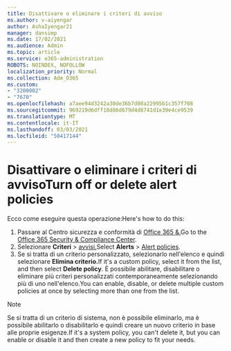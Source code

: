 ```yaml
---
title: Disattivare o eliminare i criteri di avviso
ms.author: v-aiyengar
author: AshaIyengar21
manager: dansimp
ms.date: 17/02/2021
ms.audience: Admin
ms.topic: article
ms.service: o365-administration
ROBOTS: NOINDEX, NOFOLLOW
localization_priority: Normal
ms.collection: Adm_O365
ms.custom:
- "3200002"
- "7670"
ms.openlocfilehash: a7aee94d3242a30de36b7d08a22995b1c357f708
ms.sourcegitcommit: 969219d6dff18d86d679d4d8741d1e39e4ce9539
ms.translationtype: MT
ms.contentlocale: it-IT
ms.lasthandoff: 03/03/2021
ms.locfileid: "50417144"
---
```

# <a name="turn-off-or-delete-alert-policies"></a><span data-ttu-id="c22bc-102">Disattivare o eliminare i criteri di avviso</span><span class="sxs-lookup"><span data-stu-id="c22bc-102">Turn off or delete alert policies</span></span>

<span data-ttu-id="c22bc-103">Ecco come eseguire questa operazione:</span><span class="sxs-lookup"><span data-stu-id="c22bc-103">Here's how to do this:</span></span>

1. <span data-ttu-id="c22bc-104">Passare al Centro sicurezza e conformità di [Office 365 &.](https://go.microsoft.com/fwlink/p/?linkid=2077143)</span><span class="sxs-lookup"><span data-stu-id="c22bc-104">Go to the [Office 365 Security & Compliance Center](https://go.microsoft.com/fwlink/p/?linkid=2077143).</span></span>
1. <span data-ttu-id="c22bc-105">Selezionare **Criteri**  >  [avvisi.](https://go.microsoft.com/fwlink/?linkid=2103208)</span><span class="sxs-lookup"><span data-stu-id="c22bc-105">Select **Alerts** > [Alert policies](https://go.microsoft.com/fwlink/?linkid=2103208).</span></span>
1. <span data-ttu-id="c22bc-106">Se si tratta di un criterio personalizzato, selezionarlo nell'elenco e quindi selezionare **Elimina criterio.**</span><span class="sxs-lookup"><span data-stu-id="c22bc-106">If it's a custom policy, select it from the list, and then select **Delete policy**.</span></span> <span data-ttu-id="c22bc-107">È possibile abilitare, disabilitare o eliminare più criteri personalizzati contemporaneamente selezionando più di uno nell'elenco.</span><span class="sxs-lookup"><span data-stu-id="c22bc-107">You can enable, disable, or delete multiple custom policies at once by selecting more than one from the list.</span></span>

> [!NOTE]
> <span data-ttu-id="c22bc-108">Se si tratta di un criterio di sistema, non è possibile eliminarlo, ma è possibile abilitarlo o disabilitarlo e quindi creare un nuovo criterio in base alle proprie esigenze.</span><span class="sxs-lookup"><span data-stu-id="c22bc-108">If it's a system policy, you can't delete it, but you can enable or disable it and then create a new policy to fit your needs.</span></span>
